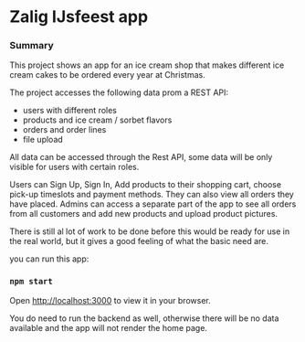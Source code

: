 
# Zalig IJsfeest app

### Summary

This project shows an app for an ice cream shop that makes different ice cream cakes to be ordered every year at Christmas.

The project accesses the following data prom a REST API:

* users with different roles
* products and ice cream / sorbet flavors
* orders and order lines
* file upload

All data can be accessed through the Rest API, some data will be only visible for users with certain roles.

Users can Sign Up, Sign In, Add products to their shopping cart, choose pick-up timeslots and payment methods. They can also view all orders they have placed.
Admins can access a separate part of the app to see all orders from all customers and add new products and upload product pictures.

There is still al lot of work to be done before this would be ready for use in the real world, but it gives a good feeling of what the basic need are.


you can run this app:

### `npm start`

Open [http://localhost:3000](http://localhost:3000) to view it in your browser.

You do need to run the backend as well, otherwise there will be no data available and the app will not render the home page.



